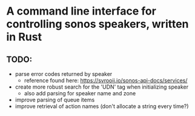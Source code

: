 # A command line interface for controlling sonos speakers, written in Rust


## TODO:
- parse error codes returned by speaker
    - reference found here: https://svrooij.io/sonos-api-docs/services/
- create more robust search for the 'UDN' tag when initializing speaker
    - also add parsing for speaker name and zone
- improve parsing of queue items
- improve retrieval of action names (don't allocate a string every time?)
